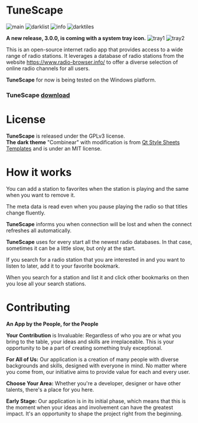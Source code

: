 
# TuneScape
![main](https://github.com/grzesiekkedzior/TuneScape/assets/23739158/ca3b005e-1b78-4cb5-adfe-00059cb70364)
![darklist](https://github.com/grzesiekkedzior/TuneScape/assets/23739158/cb29751d-19f5-4079-8aa6-76d2c89bcb91)
![info](https://github.com/grzesiekkedzior/TuneScape/assets/23739158/e074fa42-826f-439f-9cf9-7830e028044d)
![darktiles](https://github.com/grzesiekkedzior/TuneScape/assets/23739158/16e0fa4d-c84e-4320-a251-07c4986d3479)

**A new release, 3.0.0, is coming with a system tray icon.**
![tray1](https://github.com/grzesiekkedzior/TuneScape/assets/23739158/a5697f87-8b78-46a0-bdc7-20f93afb1f69)
![tray2](https://github.com/grzesiekkedzior/TuneScape/assets/23739158/c05e2ca8-cc6c-4534-823c-99e06dbbff4a)


This is an open-source internet radio app that provides access to a wide range of radio stations. It leverages a database of radio stations from the website https://www.radio-browser.info/ to offer a diverse selection of online radio channels for all users.

**TuneScape** for now is being tested on the Windows platform.

### TuneScape [download](https://sourceforge.net/projects/tunescape/)

# License
**TuneScape** is released under the GPLv3 license.  
**The dark theme** "Combinear" with modification is from [Qt Style Sheets Templates](https://qss-stock.devsecstudio.com/) and is under an MIT license.

# How it works

You can add a station to favorites when the station is playing and the same when you want to remove it.

The meta data is read even when you pause playing the radio so that titles change fluently.

**TuneScape** informs you when connection will be lost and when the connect refreshes all automatically.

**TuneScape** uses for every start all the newest radio databases. In that case, sometimes it can be a little slow, but only at the start.

If you search for a radio station that you are interested in and you want to listen to later, add it to your favorite bookmark.

When you search for a station and list it and click other bookmarks on then you lose all your search stations.

# Contributing

**An App by the People, for the People**

**Your Contribution** is Invaluable: Regardless of who you are or what you bring to the table, your ideas and skills are irreplaceable. This is your opportunity to be a part of creating something truly exceptional.

**For All of Us:** Our application is a creation of many people with diverse backgrounds and skills, designed with everyone in mind. No matter where you come from, our initiative aims to provide value for each and every user.

**Choose Your Area:** Whether you're a developer, designer or have other talents, there's a place for you here.

**Early Stage:** Our application is in its initial phase, which means that this is the moment when your ideas and involvement can have the greatest impact. It's an opportunity to shape the project right from the beginning.
